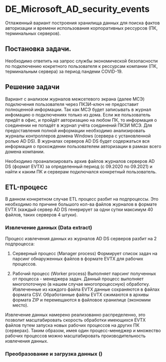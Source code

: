 # DE_Microsoft_AD_security_events

Отлаженный вариант построения хранилища данных для поиска фактов авторизации и времени использования корпоративных рессурсов (ПК, терминальных серверов).

## Постановка задачи.
Необходимо ответить на запрос службы экономической безопасности по подключению кокретного пользователя к рессурсам компании (ПК, терминальным сервера) за период пандеми COVID-19.

## Решение задачи
Вариант с анализом журналов межсетевого экрана (далее МСЭ) подключения пользователя через ПКЗИ-ключ не предоставит полноценной информации. Так как МСЭ будет записывать в журнал инфомацию о подключениях только из дома.
Если же пользователь придёт в офис, и пройдёт авторизацию на любом ПК, то информация о соединении не попадёт в журнал учёта соединений ПКЗИ МСЭ.
Для предоставления полной информации необходимо анализировать журналы контроллеров домена Windows (сервера с установленной ролью AD DS). В журналах серверов AD DS будет содержаться вся информация о прохождении 
пользователем авторизации в рамках всего домена компании.

Необходимо проанализировать архив файлов журналов  серверов  AD DS (формат EVTX) за определенный период (с 09.2020 по 09.2021) и найти к каким ПК и серверам подключался конкретный пользователь.

## ETL-процесс
В данном конкретном случае ETL процесс разбит на подпроцессы. Это необходимо по причине большого кол-ва файлов журналов в формате EVTX (каждый сервер AD DS генерирует за одни сутки максимум 40 файлов, таких серверов 4 штуки).

### Извлечение данных (Data extract)
Процесс извлечения данных из журналов AD DS серверов разбит на 2 подпроцесса:

1. Серверный процесс (Manager process)
Формирует список задач на парсинг обнаруженных файлов в формате EVTX для рабочих процессов.

2.  Рабочий процесс (Worker process)
Выполняет парсинг полученных от процесса - менеджера задач. Данный процесс выполняет многопоточную (в нашем случае многопроцессную) обработку. Извлеченные из каждого файла EVTX данные сохраняются в файлах формата CSV. 
Обработанные файлы EVTX сжимаются в архивы формата ZIP и перемещаются в файловое хранилице (экономим место). 

Извлечение данных намерено реализованно распределенно, это позволит масштабировать скорость обработки имеющихся EVTX файлов путем запуска новых рабочих процессов на других ПК (серверах). Таким образом, имея один процесс-менеджер и множество рабочих процессов 
можно масштабировать производительность извлечения данных.

### Преобразование и загрузка данных ()